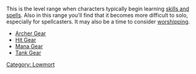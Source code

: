 This is the level range when characters typically begin learning [skills
and spells](:Category:_Skills_And_Spells "wikilink"). Also in this range
you'll find that it becomes more difficult to solo, especially for
spellcasters. It may also be a time to consider
[worshipping](Worship "wikilink").

-   [Archer Gear](:Category:_Lowmort_11-20_Archer_Gear "wikilink")
-   [Hit Gear](:Category:_Lowmort_11-20_Hit_Gear "wikilink")
-   [Mana Gear](:Category:_Lowmort_11-20_Mana_Gear "wikilink")
-   [Tank Gear](:Category:_Lowmort_11-20_Tank_Gear "wikilink")

[Category: Lowmort](Category:_Lowmort "wikilink")
